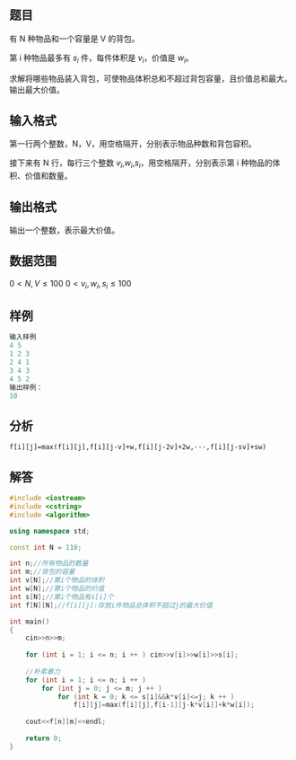 ## 题目
有 N 种物品和一个容量是 V 的背包。

第 i 种物品最多有 $s_i$ 件，每件体积是 $v_i$，价值是 $w_i$。

求解将哪些物品装入背包，可使物品体积总和不超过背包容量，且价值总和最大。
输出最大价值。

## 输入格式
第一行两个整数，N，V，用空格隔开，分别表示物品种数和背包容积。

接下来有 N 行，每行三个整数 $v_i$,$w_i$,$s_i$，用空格隔开，分别表示第 i 种物品的体积、价值和数量。

## 输出格式
输出一个整数，表示最大价值。

## 数据范围
$0<N,V≤100$
$0<v_i,w_i,s_i≤100$

## 样例
```c++
输入样例
4 5
1 2 3
2 4 1
3 4 3
4 5 2
输出样例：
10
```

## 分析
`f[i][j]=max(f[i][j],f[i][j-v]+w,f[i][j-2v]+2w,···,f[i][j-sv]+sw)`

## 解答
```c++
#include <iostream>
#include <cstring>
#include <algorithm>

using namespace std;

const int N = 110;

int n;//所有物品的数量
int m;//背包的容量
int v[N];//第i个物品的体积
int w[N];//第i个物品的价值
int s[N];//第i个物品有s[i]个
int f[N][N];//f[i][j]:存放i件物品总体积不超过j的最大价值

int main()
{
    cin>>n>>m;
    
    for (int i = 1; i <= n; i ++ ) cin>>v[i]>>w[i]>>s[i];
    
    //朴素暴力
    for (int i = 1; i <= n; i ++ )
        for (int j = 0; j <= m; j ++ )
            for (int k = 0; k <= s[i]&&k*v[i]<=j; k ++ )
                f[i][j]=max(f[i][j],f[i-1][j-k*v[i]]+k*w[i]);
                
    cout<<f[n][m]<<endl;
    
    return 0;
}
```